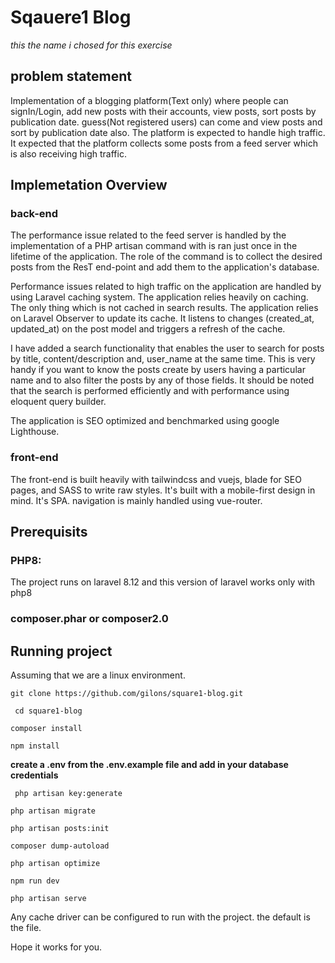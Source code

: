 
# Sqauere1 Blog 
*this the name i chosed for this exercise*

## problem statement 
Implementation of a blogging platform(Text only) where people can signIn/Login, add  new posts with their accounts, view posts, sort posts by publication date. guess(Not registered users) can come and view posts and sort by publication date also. The platform is expected to handle high traffic. It expected that the platform collects some posts from a feed server which is also receiving high traffic. 

## Implemetation Overview 
### back-end
The performance issue related to the feed server is handled by the implementation of a PHP artisan command with is ran just once in the lifetime of the application.
The role of the command is to collect the desired posts from the ResT end-point and add them to the application's database. 

Performance issues related to high traffic on the application are handled by using Laravel caching system. The application relies heavily on caching. The only thing which is not cached in search results. The application relies on Laravel Observer to update its cache. It listens to changes (created_at, updated_at) on the post model and triggers a refresh of the cache. 

I have added a search functionality that enables the user to search for posts by title, content/description and, user_name at the same time. This is very handy if you want to know the posts create by users having a particular name and to also filter the posts by any of those fields. It should be noted that the search is performed efficiently and with performance using eloquent query builder.  

The application is SEO optimized and benchmarked using google Lighthouse.

### front-end
The front-end is built heavily with tailwindcss and vuejs, blade for SEO pages, and SASS to write raw styles.
It's built with a mobile-first design in mind. It's SPA. 
navigation is mainly handled using vue-router. 

## Prerequisits
### PHP8: 
The project runs on laravel 8.12 and this version of laravel works only with php8 

### composer.phar or composer2.0 

## Running project 
Assuming that we are a linux environment.  

```git clone https://github.com/gilons/square1-blog.git```  

``` cd square1-blog```   


``` composer install ```  


``` npm install ```  

 **create a .env from the .env.example file and add in your database credentials**
 

``` php artisan key:generate```

 
```php artisan migrate ``` 


``` php artisan posts:init ``` 


``` composer dump-autoload ``` 


``` php artisan optimize ``` 


``` npm run dev ``` 


``` php artisan serve ```

Any cache driver can be configured to run with the project. the default is the file.

Hope it works for you. 

